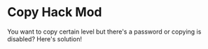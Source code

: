 # Copy Hack Mod

You want to copy certain level but there's a password or copying is disabled? Here's solution!